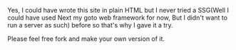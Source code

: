 Yes, I could have wrote this site in plain HTML but I never tried a SSG(Well I could have used Next my goto web framework for now, But I didn't want to run a server as such) before so that's why
I gave it a try.


Please feel free fork and make your own version of it.
